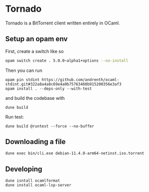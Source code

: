 # Tornado

Tornado is a BitTorrent client written entirely in OCaml.

## Setup an opam env

First, create a switch like so

```bash
opam switch create . 5.0.0~alpha1+options --no-install
```

Then you can run

```
opam pin stdint https://github.com/andrenth/ocaml-stdint.git#322a8a4a8c69e4a0b75763460b915200356e3af3
opam install . --deps-only --with-test
```

and build the codebase with

```
dune build
```

Run test:

```
dune build @runtest --force --no-buffer
```

## Downloading a file

```
dune exec bin/cli.exe debian-11.4.0-arm64-netinst.iso.torrent
```

## Developing 

```
dune isntall ocamlformat
dune install ocaml-lsp-server
```


